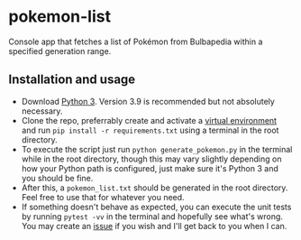 # pokemon-list
Console app that fetches a list of Pokémon from Bulbapedia within a specified generation range.

## Installation and usage
- Download [Python 3](https://www.python.org/downloads/). Version 3.9 is recommended but not absolutely necessary.
- Clone the repo, preferrably create and activate a [virtual environment](https://docs.python.org/3/tutorial/venv.html) and run `pip install -r requirements.txt` using a terminal in the root directory.
- To execute the script just run `python generate_pokemon.py` in the terminal while in the root directory, though this may vary slightly depending on how your Python path is configured, just make sure it's Python 3 and you should be fine.
- After this, a `pokemon_list.txt` should be generated in the root directory. Feel free to use that for whatever you need.
- If something doesn't behave as expected, you can execute the unit tests by running `pytest -vv` in the terminal and hopefully see what's wrong. You may create an [issue](https://github.com/jvillarreal7/pokemon-list/issues) if you wish and I'll get back to you when I can.
